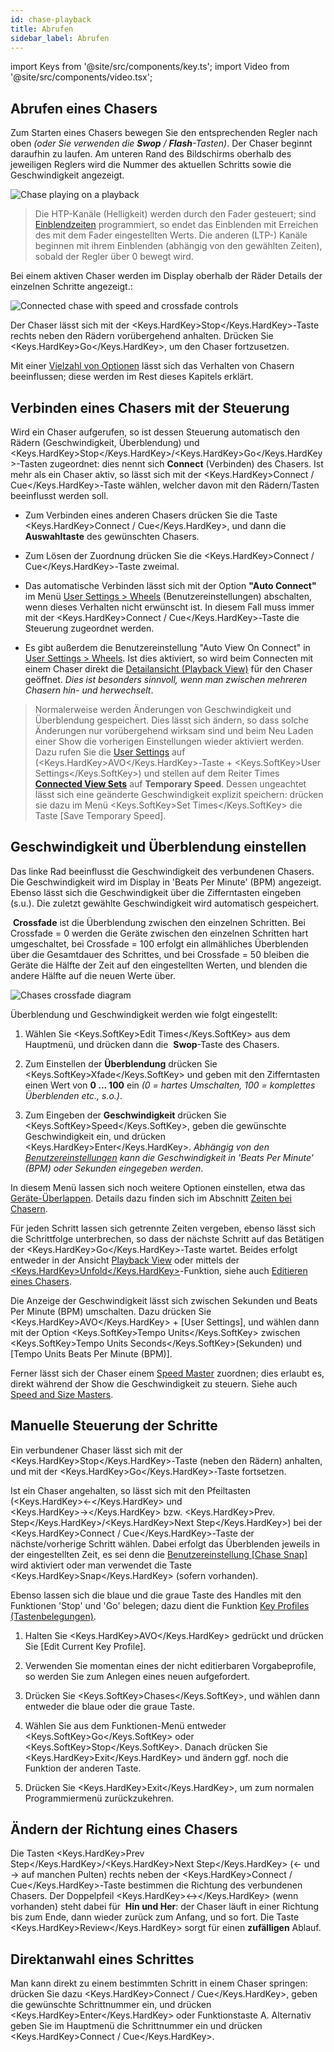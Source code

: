 ```yaml
---
id: chase-playback
title: Abrufen
sidebar_label: Abrufen
---
```


import Keys from '@site/src/components/key.ts';
import Video from '@site/src/components/video.tsx';

## Abrufen eines Chasers

Zum Starten eines Chasers bewegen Sie den entsprechenden Regler nach
oben *(oder Sie verwenden die **Swop** / **Flash**-Tasten)*. Der Chaser
beginnt daraufhin zu laufen. Am unteren Rand des Bildschirms oberhalb
des jeweiligen Reglers wird die Nummer des aktuellen Schritts sowie die
Geschwindigkeit angezeigt.

![Chase playing on a playback](/docs/images/Chase-playing-on-a-playback.png)


>   Die HTP-Kanäle (Helligkeit) werden durch den Fader gesteuert; sind
    [Einblendzeiten](chase-timing.md) programmiert, so endet das Einblenden 
	mit Erreichen des mit dem Fader eingestellten Werts. Die anderen (LTP-) Kanäle
    beginnen mit ihrem Einblenden (abhängig von den gewählten Zeiten),
    sobald der Regler über 0 bewegt wird.

Bei einem aktiven Chaser werden im Display oberhalb der Räder
Details der einzelnen Schritte angezeigt.:

![Connected chase with speed and crossfade controls](/docs/images/Connected-chase-with-speed-and-crossfade-controls.png)

Der Chaser lässt sich mit der <Keys.HardKey>Stop</Keys.HardKey>-Taste rechts neben den Rädern
vorübergehend anhalten. Drücken Sie <Keys.HardKey>Go</Keys.HardKey>, um den Chaser fortzusetzen.

Mit einer [Vielzahl von Optionen](chase-options.md) lässt sich das Verhalten 
von Chasern beeinflussen; diese werden im Rest dieses Kapitels erklärt.

## Verbinden eines Chasers mit der Steuerung

Wird ein Chaser aufgerufen, so ist dessen Steuerung automatisch den
Rädern (Geschwindigkeit, Überblendung) und <Keys.HardKey>Stop</Keys.HardKey>/<Keys.HardKey>Go</Keys.HardKey>-Tasten
zugeordnet: dies nennt sich **Connect** (Verbinden) des Chasers. Ist mehr
als ein Chaser aktiv, so lässt sich mit der <Keys.HardKey>Connect / Cue</Keys.HardKey>-Taste wählen,
welcher davon mit den Rädern/Tasten beeinflusst werden soll.

-   Zum Verbinden eines anderen Chasers drücken Sie die Taste
    <Keys.HardKey>Connect / Cue</Keys.HardKey>, und dann die **Auswahltaste** des gewünschten Chasers.

-   Zum Lösen der Zuordnung drücken Sie die <Keys.HardKey>Connect / Cue</Keys.HardKey>-Taste zweimal.

-   Das automatische Verbinden lässt sich mit der Option **"Auto Connect"**
    im Menü [User Settings > Wheels](../system-settings/user-settings.md#auto-connect) (Benutzereinstellungen)
    abschalten, wenn dieses Verhalten nicht erwünscht ist. In diesem
    Fall muss immer mit der <Keys.HardKey>Connect / Cue</Keys.HardKey>-Taste die Steuerung zugeordnet
    werden.

-   Es gibt außerdem die Benutzereinstellung "Auto View On Connect" in [User
    Settings > Wheels](../system-settings/user-settings.md#auto-view-on-connect). Ist
    dies aktiviert, so wird beim Connecten mit einem Chaser direkt die
    [Detailansicht (Playback View)](editing-a-chase.md#einen-chaser-zum-editieren-öffnen) 
	für den Chaser geöffnet. *Dies ist besonders sinnvoll, wenn man 
	zwischen mehreren Chasern hin- und herwechselt*.

>   Normalerweise werden Änderungen von Geschwindigkeit und Überblendung
    gespeichert. Dies lässt sich ändern, so dass solche Änderungen nur
    vorübergehend wirksam sind und beim Neu Laden einer Show die
    vorherigen Einstellungen wieder aktiviert werden. Dazu rufen Sie die
    [User Settings](../system-settings/user-settings.md) auf (<Keys.HardKey>AVO</Keys.HardKey>-Taste + <Keys.SoftKey>User Settings</Keys.SoftKey>) und stellen auf dem Reiter Times **[Connected View Sets](../system-settings/user-settings.md#connected-view-sets)** auf **Temporary Speed**. Dessen ungeachtet lässt sich eine geänderte Geschwindigkeit 
	explizit speichern: drücken sie dazu im Menü <Keys.SoftKey>Set Times</Keys.SoftKey> die Taste \[Save
    Temporary Speed\].


## Geschwindigkeit und Überblendung einstellen

Das linke Rad beeinflusst die Geschwindigkeit des verbundenen Chasers.
Die Geschwindigkeit wird im Display in 'Beats Per Minute' (BPM)
angezeigt. Ebenso lässt sich die Geschwindigkeit über die Zifferntasten
eingeben (s.u.). Die zuletzt gewählte Geschwindigkeit wird automatisch
gespeichert.

&nbsp;**Crossfade** ist die Überblendung zwischen den einzelnen Schritten. Bei
Crossfade = 0 werden die Geräte zwischen den einzelnen Schritten hart
umgeschaltet, bei Crossfade = 100 erfolgt ein allmähliches Überblenden
über die Gesamtdauer des Schrittes, und bei Crossfade = 50 bleiben die
Geräte die Hälfte der Zeit auf den eingestellten Werten, und blenden die
andere Hälfte auf die neuen Werte über.

![Chases crossfade diagram](/docs/images/Chases-crossfade-diagram.png)

Überblendung und Geschwindigkeit werden wie folgt eingestellt:

1. Wählen Sie <Keys.SoftKey>Edit Times</Keys.SoftKey> aus dem Hauptmenü, und drücken dann die
&nbsp;**Swop**-Taste des Chasers.

2. Zum Einstellen der **Überblendung** drücken Sie <Keys.SoftKey>Xfade</Keys.SoftKey> und geben mit
den Zifferntasten einen Wert von **0 ... 100** ein *(0 = hartes
Umschalten, 100 = komplettes Überblenden etc., s.o.)*.

3. Zum Eingeben der **Geschwindigkeit** drücken Sie <Keys.SoftKey>Speed</Keys.SoftKey>, geben die
gewünschte Geschwindigkeit ein, und drücken <Keys.HardKey>Enter</Keys.HardKey>. *Abhängig von den
[Benutzereinstellungen](../system-settings/user-settings.md) kann die Geschwindigkeit in 'Beats Per Minute'
(BPM) oder Sekunden eingegeben werden*.

In diesem Menü lassen sich noch weitere Optionen einstellen, etwa das
[Geräte-Überlappen](../cues/cue-timing.md#einstellen-von-überblendzeiten-und-geräteversatz). Details dazu finden sich im Abschnitt [Zeiten bei Chasern](chase-timing.md).

Für jeden Schritt lassen sich getrennte Zeiten vergeben, ebenso lässt
sich die Schrittfolge unterbrechen, so dass der nächste Schritt auf das
Betätigen der <Keys.HardKey>Go</Keys.HardKey>-Taste wartet. Beides erfolgt entweder in der
Ansicht [Playback View](editing-a-chase.md#einen-chaser-zum-editieren-öffnen)
oder mittels der [<Keys.HardKey>Unfold</Keys.HardKey>](editing-a-chase.md#ändern-eines-chasers-mit-der-unfold-funktion)-Funktion, siehe auch 
[Editieren eines Chasers](editing-a-chase.md).

Die Anzeige der Geschwindigkeit lässt sich zwischen Sekunden und Beats
Per Minute (BPM) umschalten. Dazu drücken Sie <Keys.HardKey>AVO</Keys.HardKey> + \[User
Settings\], und wählen dann mit der Option <Keys.SoftKey>Tempo Units</Keys.SoftKey> zwischen
<Keys.SoftKey>Tempo Units Seconds</Keys.SoftKey>(Sekunden) und \[Tempo Units Beats Per Minute
(BPM)\].

Ferner lässt sich der Chaser einem [Speed Master](../running-the-show/playback-controls.md#speed--und-size-master) zuordnen; 
dies erlaubt es, direkt während der Show die Geschwindigkeit zu steuern. 
Siehe auch [Speed and Size Masters](../running-the-show/playback-controls.md#speed--und-size-master).

## Manuelle Steuerung der Schritte

Ein verbundener Chaser lässt sich mit der <Keys.HardKey>Stop</Keys.HardKey>-Taste (neben den
Rädern) anhalten, und mit der <Keys.HardKey>Go</Keys.HardKey>-Taste fortsetzen.

Ist ein Chaser angehalten, so lässt sich mit den Pfeiltasten (<Keys.HardKey>←</Keys.HardKey> und
<Keys.HardKey>→</Keys.HardKey> bzw. <Keys.HardKey>Prev. Step</Keys.HardKey>/<Keys.HardKey>Next Step</Keys.HardKey>) bei der <Keys.HardKey>Connect / Cue</Keys.HardKey>-Taste der
nächste/vorherige Schritt wählen. Dabei erfolgt das Überblenden jeweils
in der eingestellten Zeit, es sei denn die [Benutzereinstellung \[Chase
Snap\]](../system-settings/user-settings.md#chase-snap) wird aktiviert oder man verwendet die Taste <Keys.HardKey>Snap</Keys.HardKey> (sofern
vorhanden).

Ebenso lassen sich die blaue und die graue Taste des Handles mit den
Funktionen 'Stop' und 'Go' belegen; dazu dient die Funktion [Key
Profiles (Tastenbelegungen)](../system-settings/key-profiles.md).

1. Halten Sie <Keys.HardKey>AVO</Keys.HardKey> gedrückt und drücken Sie \[Edit Current Key
Profile\].

2. Verwenden Sie momentan eines der nicht editierbaren Vorgabeprofile,
so werden Sie zum Anlegen eines neuen aufgefordert.

3. Drücken Sie <Keys.SoftKey>Chases</Keys.SoftKey>, und wählen dann entweder die blaue oder die
graue Taste.

4. Wählen Sie aus dem Funktionen-Menü entweder <Keys.SoftKey>Go</Keys.SoftKey> oder <Keys.SoftKey>Stop</Keys.SoftKey>.
Danach drücken Sie <Keys.HardKey>Exit</Keys.HardKey> und ändern ggf. noch die Funktion der
anderen Taste.

5. Drücken Sie <Keys.HardKey>Exit</Keys.HardKey>, um zum normalen Programmiermenü
zurückzukehren.

## Ändern der Richtung eines Chasers

Die Tasten <Keys.HardKey>Prev Step</Keys.HardKey>/<Keys.HardKey>Next Step</Keys.HardKey> (← und → auf manchen Pulten) 
rechts neben der <Keys.HardKey>Connect / Cue</Keys.HardKey>-Taste bestimmen die Richtung des 
verbundenen Chasers. Der Doppelpfeil <Keys.HardKey>↔</Keys.HardKey> (wenn vorhanden) steht dabei für
&nbsp;**Hin und Her**: der Chaser läuft in einer Richtung bis zum Ende, dann
wieder zurück zum Anfang, und so fort. Die Taste <Keys.HardKey>Review</Keys.HardKey> sorgt für
einen **zufälligen** Ablauf. 

## Direktanwahl eines Schrittes
Man kann direkt zu einem bestimmten Schritt in einem Chaser springen:
drücken Sie dazu <Keys.HardKey>Connect / Cue</Keys.HardKey>, geben die gewünschte Schrittnummer ein,
und drücken <Keys.HardKey>Enter</Keys.HardKey> oder Funktionstaste A. Alternativ geben Sie im
Hauptmenü die Schrittnummer ein und drücken <Keys.HardKey>Connect / Cue</Keys.HardKey>.